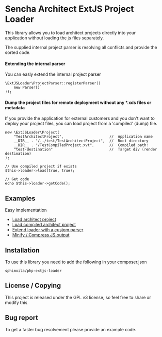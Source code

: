 # Sencha Architect ExtJS Project Loader #

This library allows you to load architect projects directly into your application without
loading the js files separately. 

The supplied internal project parser is resolving
all conflicts and provide the sorted code.


#### Extending the internal parser ####
You can easly extend the internal project parser

    \ExtJSLoader\ProjectParser::registerParser((
        new Parser()
    ));

#### Dump the project files for remote deployment without any *.xds files or metadata ####
If you provide the application for external customers and you don't want to deploy your project files, you can 
load  project from a 'compiled' (dump) file.

    new \ExtJSLoader\Project(
        "TestArchitectProject",                     //  Application name
        __DIR__ . "/../test/TestArchitectProject",  //  Root directory
        __DIR__ . "/TestCompiledProject.xvt",       //  Compiled path!
        "test-destination"                          //  Target div (render destination)
    );

    // Use compiled project if exists
    $this->loader->load(true, true);
    
    // Get code
    echo $this->loader->getCode();

## Examples ##
Easy implementation
- [Load architect project](example/TestProject.php)
- [Load compiled architect project](example/TestCompiledProject.php)
- [Extend loader with a custom parser](example/TestExtendedParserProject.php)
- [Minify / Compress JS output](example/TestCompressedProject.php)

## Installation ##
To use this library you need to add the following in your composer.json

    sphinxila/php-extjs-loader

## License / Copying ##

This project is released under the GPL v3 license, so feel free to share
or modify this.

## Bug report ##
To get a faster bug resolvement please provide an example code.